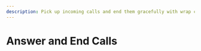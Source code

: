 ```yaml
---
description: Pick up incoming calls and end them gracefully with wrap codes.
---
```


# Answer and End Calls

